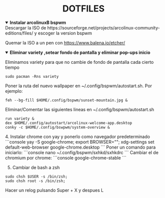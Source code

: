 <div align="center"> 
    <h1><strong>DOTFILES</strong></h1> 
</div>

<details open>
<summary><strong>Instalar arcolinuxB bspwm</strong></summary>
Descargar la ISO de https://sourceforge.net/projects/arcolinux-community-editions/files/ y 
escoger la version bspwm

Quemar la ISO a un pen con https://www.balena.io/etcher/
</details>

<details open>
<summary><strong>Eliminar variety ,setear fondo de pantalla y eliminar pop-ups inicio</strong></summary> 

Eliminamos variety para que no cambie de fondo de pantalla cada cierto tiempo
```console
sudo pacman -Rns variety
```

Poner la ruta del nuevo wallpaper en ~/.config/bspwm/autostart.sh. Por ejemplo:

```console
feh --bg-fill $HOME/.config/bspwm/sunset-mountain.jpg &
```

Eliminar/Comentar las siguientes lineas en ~/.config/bspwm/autostart.sh

```console
run variety &
dex $HOME/.config/autostart/arcolinux-welcome-app.desktop
conky -c $HOME/.config/bswpwm/system-overview &
```

</details>
4. Instalar chrome con yay y ponerlo como navegador predeterminado
```console
yay -S google-chrome;
export BROWSER="";
xdg-settings set default-web-browser google-chrome.desktop
```
Poner un comando para iniciarlo:
```console
nano ~/.config/bspwm/sxhkd/sxhkdrc
```
Cambiar el de chromium por chrome:
```console
google-chrome-stable
```

5. Cambiar de bash a zsh
```console
sudo chsh $USER -s /bin/zsh;
sudo chsh root -s /bin/zsh;
```

Hacer un relog pulsando Super + X y despues L 